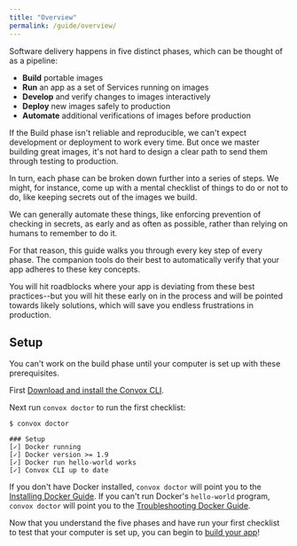 ```yaml
---
title: "Overview"
permalink: /guide/overview/
---
```


Software delivery happens in five distinct phases, which can be thought of as a pipeline:

- **Build** portable images
- **Run** an app as a set of Services running on images
- **Develop** and verify changes to images interactively
- **Deploy** new images safely to production
- **Automate** additional verifications of images before production

If the Build phase isn't reliable and reproducible, we can't expect development or deployment to work every time. But once we master building great images, it's not hard to design a clear path to send them through testing to production.

In turn, each phase can be broken down further into a series of steps. We might, for instance, come up with a mental checklist of things to do or not to do, like keeping secrets out of the images we build.

We can generally automate these things, like enforcing prevention of checking in secrets, as early and as often as possible, rather than relying on humans to remember to do it.

For that reason, this guide walks you through every key step of every phase. The companion tools do their best to automatically verify that your app adheres to these key concepts.

You will hit roadblocks where your app is deviating from these best practices--but you will hit these early on in the process and will be pointed towards likely solutions, which will save you endless frustrations in production.

## Setup

You can't work on the build phase until your computer is set up with these prerequisites.

First [Download and install the Convox CLI](https://dl.equinox.io/convox/convox/stable).

Next run `convox doctor` to run the first checklist:

```
$ convox doctor

### Setup
[✓] Docker running
[✓] Docker version >= 1.9
[✓] Docker run hello-world works
[✓] Convox CLI up to date
```

If you don't have Docker installed, `convox doctor` will point you to the [Installing Docker Guide](https://docs.docker.com/engine/installation/). If you can't run Docker's `hello-world` program, `convox doctor` will point you to the [Troubleshooting Docker Guide]().

Now that you understand the five phases and have run your first checklist to test that your computer is set up, you can begin to [build your app](/guide/build/)!
